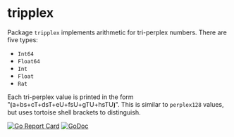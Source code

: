 # tripplex

Package `tripplex` implements arithmetic for tri-perplex numbers. There are five types:

* `Int64`
* `Float64`
* `Int`
* `Float`
* `Rat`

Each tri-perplex value is printed in the form "⦗a+bs+cT+dsT+eU+fsU+gTU+hsTU⦘". This is similar to `perplex128` values, but uses tortoise shell brackets to distinguish.

[![Go Report Card](https://goreportcard.com/badge/gojp/goreportcard)](https://goreportcard.com/report/github.com/meirizarrygelpi/numbers/tripplex) [![GoDoc](https://godoc.org/github.com/meirizarrygelpi/numbers/tripplex?status.svg)](https://godoc.org/github.com/meirizarrygelpi/numbers/tripplex)